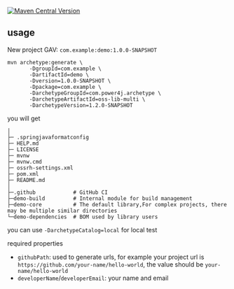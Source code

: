 [![Maven Central Version](https://img.shields.io/maven-central/v/com.power4j.archetype/oss-lib-multi)](https://central.sonatype.com/artifact/com.power4j.archetype/oss-lib-multi)

## usage

New project GAV:  `com.example:demo:1.0.0-SNAPSHOT`

```shell
mvn archetype:generate \
       -DgroupId=com.example \
       -DartifactId=demo \
       -Dversion=1.0.0-SNAPSHOT \
       -Dpackage=com.example \
       -DarchetypeGroupId=com.power4j.archetype \
       -DarchetypeArtifactId=oss-lib-multi \
       -DarchetypeVersion=1.2.0-SNAPSHOT
```

you will get
```
│
├─ .springjavaformatconfig
├─ HELP.md
├─ LICENSE
├─ mvnw
├─ mvnw.cmd
├─ ossrh-settings.xml
├─ pom.xml
├─ README.md
│
├─.github            # GitHub CI
├─demo-build         # Internal module for build management
├─demo-core          # The default library,For complex projects, there may be multiple similar directories 
└─demo-dependencies  # BOM used by library users
```

you can use  `-DarchetypeCatalog=local` for local test

required properties

- `githubPath`: used to generate urls, for example your project url is `https://github.com/your-name/hello-world`, the value should be `your-name/hello-world` 
- `developerName`/`developerEmail`: your name and email
